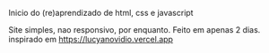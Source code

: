 Inicio do (re)aprendizado de html, css e javascript

Site simples, nao responsivo, por enquanto. Feito em apenas 2 dias.
inspirado em https://lucyanovidio.vercel.app
